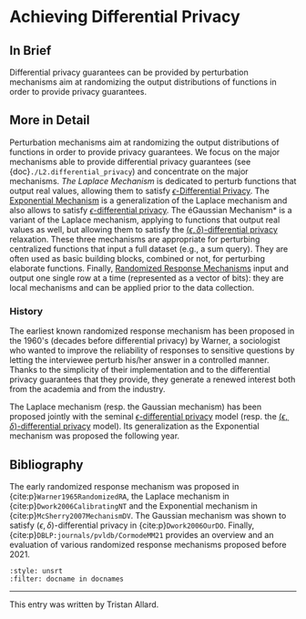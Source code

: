 # Achieving Differential Privacy

<!--# Perturbation Mechanisms-->

## In Brief

Differential privacy guarantees can be provided by perturbation mechanisms aim at randomizing the output distributions of functions in order to provide privacy guarantees.

## More in Detail

Perturbation mechanisms aim at randomizing the output distributions of
functions in order to provide privacy guarantees. We focus on the
major mechanisms able to provide differential privacy guarantees (see
{doc}`./L2.differential_privacy`) and concentrate on the major
mechanisms. *The Laplace Mechanism* <!--{doc}`./L3.laplace`--> 
is dedicated to perturb functions
that output real values, allowing them to satisfy
[$\epsilon$-Differential Privacy](./L3.epsilon_DP). The [Exponential
Mechanism](./L3.exponential) is a generalization of the Laplace
mechanism and also allows to satisfy [$\epsilon$-differential
privacy](./L3.epsilon_DP). The éGaussian Mechanism* <!--[Gaussian mechanism](./L3.gaussian) -->
is a variant of the Laplace mechanism, applying to functions that output
real values as well, but allowing them to satisfy the [$(\epsilon,\delta)$-differential privacy](./L3.epsilon_delta_DP)
relaxation. These three mechanisms are appropriate for perturbing
centralized functions that input a full dataset (e.g., a sum
query). They are often used as basic building blocks, combined or not,
for perturbing elaborate functions. Finally, [Randomized Response
Mechanisms](./L3.local_perturbation) input and output one single row
at a time (represented as a vector of bits): they are local mechanisms
and can be applied prior to the data collection.

### History
The earliest known randomized response mechanism has been proposed in
the 1960's (decades before differential privacy) by Warner, a
sociologist who wanted to improve the reliability of responses to
sensitive questions by letting the interviewee perturb his/her answer
in a controlled manner. Thanks to the simplicity of their
implementation and to the differential privacy guarantees that they
provide, they generate a renewed interest both from the academia and
from the industry.  
<!-- (see, e.g.,
https://www.chromium.org/developers/design-documents/rappor/)--> 

The Laplace mechanism (resp. the Gaussian mechanism) has been proposed jointly with the seminal [$\epsilon$-differential privacy](./L3.epsilon_DP) model (resp. the [$(\epsilon, \delta)$-differential privacy](./L3.epsilon_delta_DP) model). Its generalization as the Exponential mechanism was proposed the following year.


## Bibliography
The early randomized response mechanism was proposed in
{cite:p}`Warner1965RandomizedRA`, the Laplace mechanism in
{cite:p}`Dwork2006CalibratingNT` and the Exponential mechanism in
{cite:p}`McSherry2007MechanismDV`. The Gaussian mechanism was shown to
satisfy $(\epsilon, \delta)$-differential privacy in
{cite:p}`Dwork2006OurDO`. Finally,
{cite:p}`DBLP:journals/pvldb/CormodeMM21` provides an overview and an
evaluation of various randomized response mechanisms proposed before
2021.

```{bibliography}
:style: unsrt
:filter: docname in docnames
```

---
 
This entry was written by Tristan Allard.
